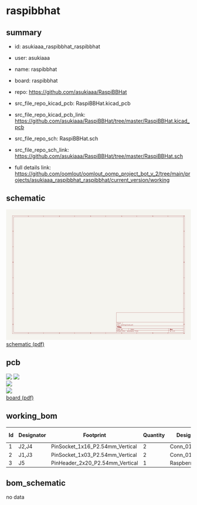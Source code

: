 # raspibbhat
 
## summary 
* id: asukiaaa_raspibbhat_raspibbhat
* user: asukiaaa
* name: raspibbhat
* board: raspibbhat
* repo: https://github.com/asukiaaa/RaspiBBHat
* src_file_repo_kicad_pcb: RaspiBBHat.kicad_pcb
* src_file_repo_kicad_pcb_link: https://github.com/asukiaaa/RaspiBBHat/tree/master/RaspiBBHat.kicad_pcb


* src_file_repo_sch: RaspiBBHat.sch
* src_file_repo_sch_link: https://github.com/asukiaaa/RaspiBBHat/tree/master/RaspiBBHat.sch
* full details link: https://github.com/oomlout/oomlout_oomp_project_bot_v_2/tree/main/projects/asukiaaa_raspibbhat_raspibbhat/current_version/working  

## schematic  
![](working_schematic_600.png)  
[schematic (pdf)](working_schematic.pdf) 






















## pcb  
![](working_3d_600.png) 
![](working_3d_front_600.png)  
![](working_3d_back_600.png)  
![](working_600.png)  
[board (pdf)](working.pdf)  

## working_bom
| Id | Designator | Footprint | Quantity | Designation | Supplier and ref |  | None | 
| --- | --- | --- | --- | --- | --- | --- | --- | 
| 1 | J2,J4 | PinSocket_1x16_P2.54mm_Vertical | 2 | Conn_01x16 |  |  | [''] | 
| 2 | J1,J3 | PinSocket_1x03_P2.54mm_Vertical | 2 | Conn_01x03 |  |  | [''] | 
| 3 | J5 | PinHeader_2x20_P2.54mm_Vertical | 1 | Raspberry_Pi_2_3 |  |  | [''] | 


## bom_schematic
no data


